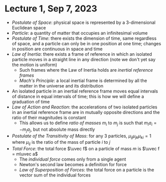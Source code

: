 # Lecture 1, Sep 7, 2023

* *Postulate of Space*: physical space is represented by a 3-dimensional Euclidean space
* *Particle*: a quantity of matter that occupies an infinitesimal volume
* *Postulate of Time*: there exists the dimension of time, same regardless of space, and a particle can only be in one position at one time; changes in position are continuous in space and time
* *Law of Inertia*: there exists a frame of reference in which an isolated particle moves in a straight line in any direction (note we don't yet say the motion is uniform)
	* Such frames where the Law of Inertia holds are *inertial reference frames*
	* *Mach's Principle*: a local inertial frame is determined by all the matter in the universe and its distribution
* An isolated particle in an inertial reference frame moves equal intervals of distance in equal intervals of time; this is how we will define a graduation of time
* *Law of Action and Reaction*: the accelerations of two isolated particles in an inertial reference frame are in mutually opposite directions and the ratio of their magnitudes is constant
	* This allows us to define *ratio of masses* $m_i$ to $m_j$ is such that $m_ia_i = -m_ja_j$, but not absolute mass directly
* *Postulate of the Transitivity of Mass*: for any 3 particles, $\mu _{ij}\mu _{jk}\mu _{ki} = 1$ where $\mu _{ij}$ is the ratio of the mass of particle $i$ to $j$
* *Total Force*: the total force $\uvec f$ on a particle of mass $m$ is $\uvec f = m\uvec a$
	* The *individual force* comes only from a single agent
	* Newton's second law becomes a definition for force
	* *Law of Superposition of Forces*: the total force on a particle is the vector sum of the individual forces

